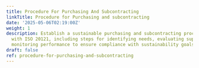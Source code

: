 ```yaml
---
title: Procedure For Purchasing And Subcontracting
linkTitle: Procedure for Purchasing and subcontracting
date: '2025-05-06T02:19:00Z'
weight: 1
description: Establish a sustainable purchasing and subcontracting procedure aligned
  with ISO 20121, including steps for identifying needs, evaluating suppliers, and
  monitoring performance to ensure compliance with sustainability goals.
draft: false
ref: procedure-for-purchasing-and-subcontracting
---
```


